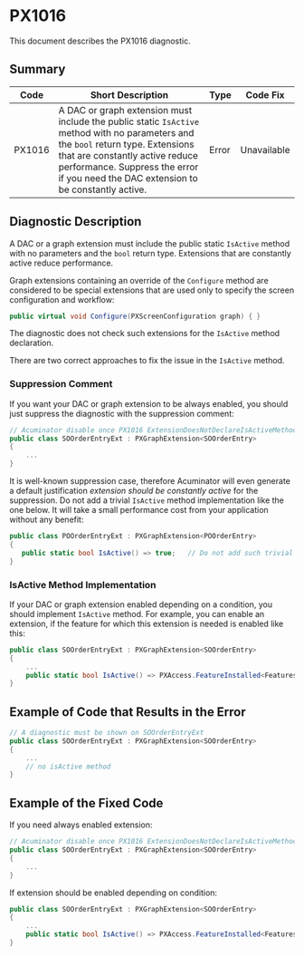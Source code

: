 # PX1016
This document describes the PX1016 diagnostic.

## Summary

| Code   | Short Description                                                                                                                      | Type                           | Code Fix    | 
| ------ | -------------------------------------------------------------------------------------------------------------------------------------- | ------------------------------ | ----------- | 
| PX1016 | A DAC or graph extension must include the public static `IsActive` method with no parameters and the `bool` return type. Extensions that are constantly active reduce performance. Suppress the error if you need the DAC extension to be constantly active. | Error | Unavailable | 

## Diagnostic Description
A DAC or a graph extension must include the public static `IsActive` method with no parameters and the `bool` return type. Extensions that are constantly active reduce performance.

Graph extensions containing an override of the `Configure` method are considered to be special extensions that are used only to specify the screen configuration and workflow:
```C#
public virtual void Configure(PXScreenConfiguration graph) { }
```
The diagnostic does not check such extensions for the `IsActive` method declaration.

There are two correct approaches to fix the issue in the `IsActive` method. 

### Suppression Comment 
If you want your DAC or graph extension to be always enabled, you should just suppress the diagnostic with the suppression comment:
```C#
// Acuminator disable once PX1016 ExtensionDoesNotDeclareIsActiveMethod extension should be constantly active
public class SOOrderEntryExt : PXGraphExtension<SOOrderEntry>
{
    ...
}
```
It is well-known suppression case, therefore Acuminator will even generate a default justification _extension should be constantly active_ for the suppression.
Do not add a trivial `IsActive` method implementation like the one below. It will take a small performance cost from your application without any benefit:
```C#
public class POOrderEntryExt : PXGraphExtension<POOrderEntry>
{
   public static bool IsActive() => true;   // Do not add such trivial implementations, suppress PX1016 diagnostic instead
}
```

### IsActive Method Implementation 
If your DAC or graph extension enabled depending on a condition, you should implement `IsActive` method. For example, you can enable an extension, if the feature for which this extension is needed is enabled like this:
```C#
public class SOOrderEntryExt : PXGraphExtension<SOOrderEntry>
{
    ...
	public static bool IsActive() => PXAccess.FeatureInstalled<FeaturesSet.retainage>();
}
```

## Example of Code that Results in the Error
```C#
// A diagnostic must be shown on SOOrderEntryExt 
public class SOOrderEntryExt : PXGraphExtension<SOOrderEntry>
{
    ...
	// no isActive method
}
```

## Example of the Fixed Code
If you need always enabled extension:
```C#
// Acuminator disable once PX1016 ExtensionDoesNotDeclareIsActiveMethod extension should be constantly active
public class SOOrderEntryExt : PXGraphExtension<SOOrderEntry>
{
    ...
}
```

If extension should be enabled depending on condition:
```C#
public class SOOrderEntryExt : PXGraphExtension<SOOrderEntry>
{
    ...
	public static bool IsActive() => PXAccess.FeatureInstalled<FeaturesSet.retainage>();
}
```
